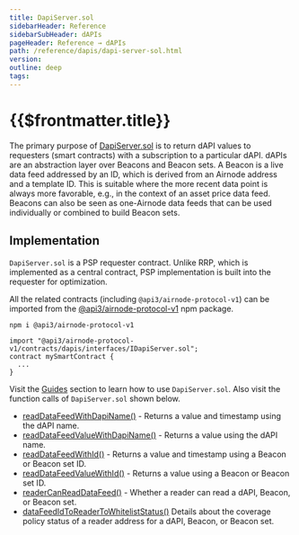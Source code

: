 ```yaml
---
title: DapiServer.sol
sidebarHeader: Reference
sidebarSubHeader: dAPIs
pageHeader: Reference → dAPIs
path: /reference/dapis/dapi-server-sol.html
version:
outline: deep
tags:
---
```


<PageHeader/>

<SearchHighlight/>

# {{$frontmatter.title}}

The primary purpose of
[DapiServer.sol](https://github.com/api3dao/airnode-protocol-v1/blob/v0.5.1/contracts/dapis/DapiServer.sol)<ExternalLinkImage/>
is to return dAPI values to requesters (smart contracts) with a subscription to
a particular dAPI. dAPIs are an abstraction layer over Beacons and Beacon sets.
A Beacon is a live data feed addressed by an ID, which is derived from an
Airnode address and a template ID. This is suitable where the more recent data
point is always more favorable, e.g., in the context of an asset price data
feed. Beacons can also be seen as one-Airnode data feeds that can be used
individually or combined to build Beacon sets.

## Implementation

`DapiServer.sol` is a PSP requester contract. Unlike RRP, which is implemented
as a central contract, PSP implementation is built into the requester for
optimization.

All the related contracts (including `@api3/airnode-protocol-v1`) can be
imported from the
[@api3/airnode-protocol-v1<ExternalLinkImage/>](https://www.npmjs.com/package/@api3/airnode-protocol-v1)
npm package.

```
npm i @api3/airnode-protocol-v1
```

```solidity
import "@api3/airnode-protocol-v1/contracts/dapis/interfaces/IDapiServer.sol";
contract mySmartContract {
  ...
}
```

Visit the [Guides](/guides/dapis/) section to learn how to use `DapiServer.sol`.
Also visit the function calls of `DapiServer.sol` shown below.

- [readDataFeedWithDapiName()](./functions/read-data-feed-with-dapi-name.md) -
  Returns a value and timestamp using the dAPI name.
- [readDataFeedValueWithDapiName()](./functions/read-data-feed-value-with-dapi-name.md) -
  Returns a value using the dAPI name.
- [readDataFeedWithId()](./functions/read-data-feed-with-id.md) - Returns a
  value and timestamp using a Beacon or Beacon set ID.
- [readDataFeedValueWithId()](./functions/read-data-feed-value-with-id.md) -
  Returns a value using a Beacon or Beacon set ID.
- [readerCanReadDataFeed()](./functions/reader-can-read-datafeed.md) - Whether a
  reader can read a dAPI, Beacon, or Beacon set.
- [dataFeedIdToReaderToWhitelistStatus()](./functions/data-feed-id-to-reader-to-whitelist-status.md)
  Details about the coverage policy status of a reader address for a dAPI,
  Beacon, or Beacon set.
